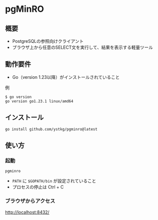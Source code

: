 # pgMinRO

## 概要

* PostgreSQLの参照向けクライアント
* ブラウザ上から任意のSELECT文を実行して、結果を表示する軽量ツール

## 動作要件

* Go（version 1.23以降）がインストールされていること

例

```ShellSession
$ go version
go version go1.23.1 linux/amd64
```

## インストール

```Shell
go install github.com/ystkg/pgminro@latest
```

## 使い方

### 起動

```Shell
pgminro
```

* `PATH` に `$GOPATH/bin` が設定されていること
* プロセスの停止は Ctrl + C

### ブラウザからアクセス

<http://localhost:8432/>
